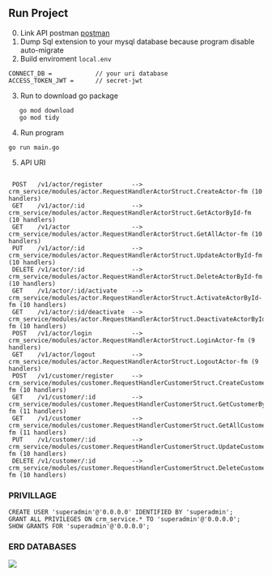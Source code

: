 
## Run Project

0. Link API postman [postman](https://documenter.getpostman.com/view/16127230/2s93sW9ayD)
1. Dump Sql extension to your mysql database because program disable auto-migrate
2. Build enviroment ```local.env```
```
CONNECT_DB =            // your uri database
ACCESS_TOKEN_JWT =      // secret-jwt
```
3. Run to download go package 
``` azure
   go mod download 
   go mod tidy
```
4. Run program
```azure
go run main.go
```

5. API URI
```

 POST   /v1/actor/register        --> crm_service/modules/actor.RequestHandlerActorStruct.CreateActor-fm (10 handlers)
 GET    /v1/actor/:id             --> crm_service/modules/actor.RequestHandlerActorStruct.GetActorById-fm (10 handlers)
 GET    /v1/actor                 --> crm_service/modules/actor.RequestHandlerActorStruct.GetAllActor-fm (10 handlers)
 PUT    /v1/actor/:id             --> crm_service/modules/actor.RequestHandlerActorStruct.UpdateActorById-fm (10 handlers)
 DELETE /v1/actor/:id             --> crm_service/modules/actor.RequestHandlerActorStruct.DeleteActorById-fm (10 handlers)
 GET    /v1/actor/:id/activate    --> crm_service/modules/actor.RequestHandlerActorStruct.ActivateActorById-fm (10 handlers)
 GET    /v1/actor/:id/deactivate  --> crm_service/modules/actor.RequestHandlerActorStruct.DeactivateActorById-fm (10 handlers)
 POST   /v1/actor/login           --> crm_service/modules/actor.RequestHandlerActorStruct.LoginActor-fm (9 handlers)
 GET    /v1/actor/logout          --> crm_service/modules/actor.RequestHandlerActorStruct.LogoutActor-fm (9 handlers)
 POST   /v1/customer/register     --> crm_service/modules/customer.RequestHandlerCustomerStruct.CreateCustomer-fm (10 handlers)
 GET    /v1/customer/:id          --> crm_service/modules/customer.RequestHandlerCustomerStruct.GetCustomerById-fm (11 handlers)
 GET    /v1/customer              --> crm_service/modules/customer.RequestHandlerCustomerStruct.GetAllCustomer-fm (11 handlers)
 PUT    /v1/customer/:id          --> crm_service/modules/customer.RequestHandlerCustomerStruct.UpdateCustomerById-fm (10 handlers)
 DELETE /v1/customer/:id          --> crm_service/modules/customer.RequestHandlerCustomerStruct.DeleteCustomerById-fm (10 handlers)
```
### PRIVILLAGE

```
CREATE USER 'superadmin'@'0.0.0.0' IDENTIFIED BY 'superadmin';
GRANT ALL PRIVILEGES ON crm_service.* TO 'superadmin'@'0.0.0.0';
SHOW GRANTS FOR 'superadmin'@'0.0.0.0';
```

### ERD DATABASES
![](./databases1.png)
